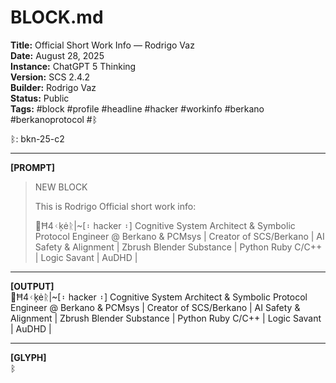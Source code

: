 # BLOCK.md  
**Title:** Official Short Work Info — Rodrigo Vaz  
**Date:** August 28, 2025  
**Instance:** ChatGPT 5 Thinking  
**Version:** SCS 2.4.2  
**Builder:** Rodrigo Vaz  
**Status:** Public  
**Tags:** #block #profile #headline #hacker #workinfo #berkano #berkanoprotocol #ᛒ

ᛒ: bkn-25-c2  

---

**[PROMPT]**  
> NEW BLOCK  
>  
> This is Rodrigo Official short work info:  
>  
> 👾Ħ4ᚲķėᚱ|~[᛬ hacker ᛬] Cognitive System Architect & Symbolic Protocol Engineer @ Berkano & PCMsys  | Creator of SCS/Berkano | AI Safety & Alignment | Zbrush Blender Substance | Python Ruby C/C++ | Logic Savant | AuDHD |  

---

**[OUTPUT]**  
👾Ħ4ᚲķėᚱ|~[᛬ hacker ᛬] Cognitive System Architect & Symbolic Protocol Engineer @ Berkano & PCMsys  | Creator of SCS/Berkano | AI Safety & Alignment | Zbrush Blender Substance | Python Ruby C/C++ | Logic Savant | AuDHD |

---

**[GLYPH]**  
ᛒ